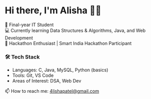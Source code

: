 # Hi there, I'm Alisha 👩‍💻  

🌱 Final-year IT Student  
💻 Currently learning Data Structures & Algorithms, Java, and Web Development  
🚀 Hackathon Enthusiast | Smart India Hackathon Participant  

### 🛠 Tech Stack
- Languages: C, Java, MySQL, Python (basics)  
- Tools: Git, VS Code
- Areas of Interest: DSA, Web Dev 

📫 How to reach me: 4lishapatel@gmail.com


<!---
alisha60/alisha60 is a ✨ special ✨ repository because its `README.md` (this file) appears on your GitHub profile.
You can click the Preview link to take a look at your changes.
--->
